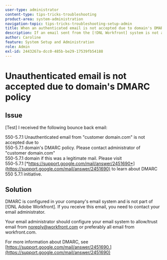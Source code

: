 ```yaml
---
user-type: administrator
content-type: tips-tricks-troubleshooting
product-area: system-administration
navigation-topic: tips-tricks-troubleshooting-setup-admin
title: When an authenticated email is not accepted due to domain's DMARC policy
description: If an email sent from the [!DNL Workfront] system is not accepted due to domain's DMARC policy, your email administrator can fix the problem by configuring your email system to allow all email from workfront.com.
author: Caroline
feature: System Setup and Administration
role: Admin
exl-id: 2443267a-dcc0-485b-be29-17539fb54188
---
```

# Unauthenticated email is not accepted due to domain's DMARC policy

## Issue

[Test] I received the following bounce back email:

550-5.7.1 Unauthenticated email from "customer domain.com" is not accepted due to\
550-5.7.1 domain's DMARC policy. Please contact administrator of "customer domain.com"\
550-5.7.1 domain if this was a legitimate mail. Please visit\
550-5.7.1 [*https://support.google.com/mail/answer/2451690*](https://support.google.com/mail/answer/2451690) to learn about DMARC\
550 5.7.1 initiative.

## Solution

DMARC is configured in your company's email system and is not part of [!DNL Adobe Workfront]. If you receive this email, you need to contact your email administrator.

Your email administrator should configure your email system to allow/trust email from noreply@workfront.com or preferably all email from workfront.com.

For more information about DMARC, see [https://support.google.com/mail/answer/2451690.](https://support.google.com/mail/answer/2451690)
